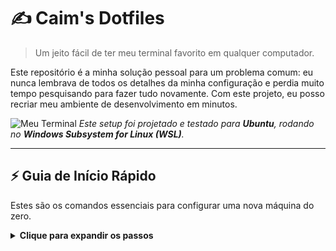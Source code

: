 # ✍️ Caim's Dotfiles

> Um jeito fácil de ter meu terminal favorito em qualquer computador.

Este repositório é a minha solução pessoal para um problema comum: eu nunca lembrava de todos os detalhes da minha configuração e perdia muito tempo pesquisando para fazer tudo novamente. Com este projeto, eu posso recriar meu ambiente de desenvolvimento em minutos.

![Meu Terminal](URL_DA_SUA_IMAGEM_AQUI)
*Este setup foi projetado e testado para **Ubuntu**, rodando no **Windows Subsystem for Linux (WSL)**.*

---

## ⚡ Guia de Início Rápido

Estes são os comandos essenciais para configurar uma nova máquina do zero.

<details>
<summary><strong>Clique para expandir os passos</strong></summary>

### Passo 1: Clone o Repositório
```bash
git clone [https://github.com/cainxz/dotfiles.git](https://github.com/cainxz/dotfiles.git) ~/dotfiles



cd ~/dotfiles && ./install.sh

###lembrete para o git

git config --global user.name "Seu Nome"
git config --global user.email "seu-email@exemplo.com"


## 🛠️ Ferramentas Gerenciadas

Atualmente, este projeto gerencia as configurações para as seguintes ferramentas:

| Ferramenta      | Descrição                                         | Arquivo de Configuração |
| :-------------- | :-------------------------------------------------- | :---------------------- |
| **Zsh** | Meu shell principal, com plugins via Oh My Zsh.     | `zshrc`                 |
| **Powerlevel10k** | Tema do prompt, responsável pelo visual e ícones. | `p10k.zsh`              |
| **Git** | Configurações globais de usuário e aliases.       | `gitconfig`             |
| **Bash** | Configurações básicas para compatibilidade.         | `bashrc`                |
